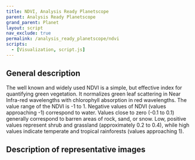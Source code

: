 ```yaml
---
title: NDVI, Analysis Ready Planetscope
parent: Analysis Ready Planetscope
grand_parent: Planet
layout: script
nav_exclude: true
permalink: /analysis_ready_planetscope/ndvi
scripts:
  - [Visualization, script.js]
---
```


## General description
The well known and widely used NDVI is a simple, but effective index for quantifying green vegetation. It normalizes green leaf scattering in Near Infra-red wavelengths with chlorophyll absorption in red wavelengths. The value range of the NDVI is -1 to 1. Negative values of NDVI (values approaching -1) correspond to water. Values close to zero (-0.1 to 0.1) generally correspond to barren areas of rock, sand, or snow. Low, positive values represent shrub and grassland (approximately 0.2 to 0.4), while high values indicate temperate and tropical rainforests (values approaching 1).

## Description of representative images

